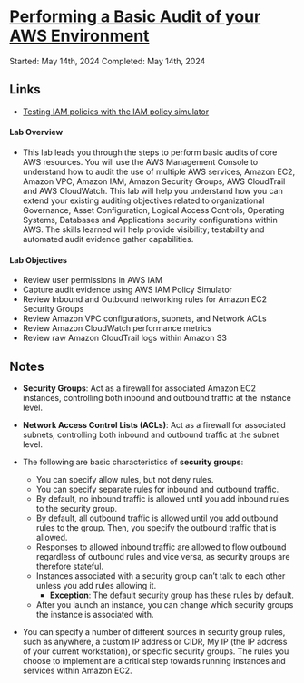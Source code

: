 # [Performing a Basic Audit of your AWS Environment](https://explore.skillbuilder.aws/learn/course/885/performing-a-basic-audit-of-your-aws-environment)

Started: May 14th, 2024
Completed: May 14th, 2024

## Links
- [Testing IAM policies with the IAM policy simulator](https://docs.aws.amazon.com/IAM/latest/UserGuide/access_policies_testing-policies.html)

#### Lab Overview
- This lab leads you through the steps to perform basic audits of core AWS resources. You will use the AWS Management Console to understand how to audit the use of multiple AWS services, Amazon EC2, Amazon VPC, Amazon IAM, Amazon Security Groups, AWS CloudTrail and AWS CloudWatch. This lab will help you understand how you can extend your existing auditing objectives related to organizational Governance, Asset Configuration, Logical Access Controls, Operating Systems, Databases and Applications security configurations within AWS. The skills learned will help provide visibility; testability and automated audit evidence gather capabilities.

#### Lab Objectives
- Review user permissions in AWS IAM
- Capture audit evidence using AWS IAM Policy Simulator
- Review Inbound and Outbound networking rules for Amazon EC2 Security Groups
- Review Amazon VPC configurations, subnets, and Network ACLs
- Review Amazon CloudWatch performance metrics
- Review raw Amazon CloudTrail logs within Amazon S3

## Notes 
- **Security Groups**: Act as a firewall for associated Amazon EC2 instances, controlling both inbound and outbound traffic at the instance level.
- **Network Access Control Lists (ACLs)**: Act as a firewall for associated subnets, controlling both inbound and outbound traffic at the subnet level.

- The following are basic characteristics of **security groups**:
  - You can specify allow rules, but not deny rules.
  - You can specify separate rules for inbound and outbound traffic.
  - By default, no inbound traffic is allowed until you add inbound rules to the security group.
  - By default, all outbound traffic is allowed until you add outbound rules to the group. Then, you specify the outbound traffic that is allowed.
  - Responses to allowed inbound traffic are allowed to flow outbound regardless of outbound rules and vice versa, as security groups are therefore stateful.
  - Instances associated with a security group can’t talk to each other unless you add rules allowing it.
    - **Exception**: The default security group has these rules by default.
  - After you launch an instance, you can change which security groups the instance is associated with.

- You can specify a number of different sources in security group rules, such as anywhere, a custom IP address or CIDR, My IP (the IP address of your current workstation), or specific security groups. The rules you choose to implement are a critical step towards running instances and services within Amazon EC2.